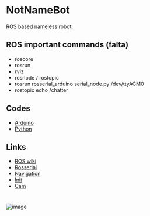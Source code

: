 # NotNameBot
ROS based nameless robot.

## ROS important commands (falta)
* roscore
* rosrun
* rviz
* rosnode / rostopic
* rosrun rosserial_arduino serial_node.py /dev/ttyACM0
* rostopic echo /chatter

## Codes
* [Arduino](Arduino)
* [Python](Python)

## Links
* [ROS wiki](http://wiki.ros.org/Documentation)
* [Rosserial](http://wiki.ros.org/rosserial)
* [Navigation](http://wiki.ros.org/navigation)
* [Init](https://roboticsbackend.com/make-ros-launch-start-on-boot-with-robot_upstart/)
* [Cam](https://github.com/YoungKippur/IP-CAMERA)

# 
![image](https://user-images.githubusercontent.com/82680610/160292044-05cf89da-715c-4f46-a860-a5844a6c1a98.png)
